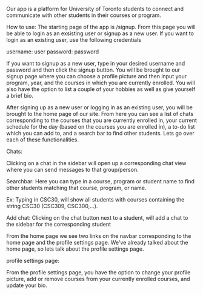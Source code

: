 Our app is a platform for University of Toronto students to connect
and communicate with other students in their courses or program.

How to use:
The starting page of the app is /signup. From this page you will be able to 
login as an exsisting user or signup as a new user. If you want to login as 
an existing user, use the following credentials

username: user
password: password

If you want to signup as a new user, type in your desired
username and password and then click the signup button.
You will be brought to our signup page where you can choose a profile
picture and then input your program, year, and the courses in which 
you are currently enrolled. You will also have the option to list a 
couple of your hobbies as well as give yourself a brief bio.

After signing up as a new user or logging in as an existing user, you will be 
brought to the home page of our site. From here you can see a list of 
chats corresponding to the courses that you are currently enrolled in,
your current schedule for the day (based on the courses you are enrolled in),
a to-do list which you can add to, and a search bar to find other students. Lets 
go over each of these functionalities.

Chats: 

Clicking on a chat in the sidebar will open up a corresponding chat view
where you can send messages to that group/person.

Searchbar: Here you can type in a course, program or student name
to find other students matching that course, program, or name.

Ex: Typing in CSC30, will show all students with courses containing 
the string CSC30 (CSC309, CSC300,...).

Add chat: Clicking on the chat button next to a student, will add a chat 
to the sidebar for the corresponding student


From the home page we see two links on the navbar corresponding to the home page
and the profile settings page. We've already talked about the home page, so lets 
talk about the profile settings page.

profile settings page:

From the profile settings page, you have the option to change your profile picture,
add or remove courses from your currently enrolled courses, and update your bio.


